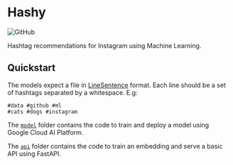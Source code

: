 # Hashy

![GitHub](https://img.shields.io/github/license/bufferapp/hashy?style=flat-square)

Hashtag recommendations for Instagram using Machine Learning.

## Quickstart

The models expect a file in [LineSentence](https://radimrehurek.com/gensim/models/word2vec.html#gensim.models.word2vec.LineSentence) format. Each line should be a set of hashtags separated by a whitespace. E.g:

```
#data #github #ml
#cats #dogs #instagram
```

The [`model`](./model) folder contains the code to train and deploy a model using Google Cloud AI Platform.

The [`api`](./api) folder contains the code to train an embedding and serve a basic API using FastAPI.
